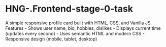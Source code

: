 # HNG-.Frontend-stage-0-task
A simple responsive profile card built with HTML, CSS, and Vanilla JS.  Features - Shows user name, bio, hobbies, dislikes - Displays current time (updates every second) - Uses semantic HTML and modern CSS - Responsive design (mobile, tablet, desktop)
